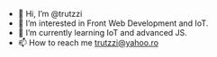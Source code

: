 - 👋 Hi, I’m @trutzzi
- 👀 I’m interested in Front Web Development and IoT.
- 🌱 I’m currently learning IoT and advanced JS.
- 📫 How to reach me trutzzi@yahoo.ro
